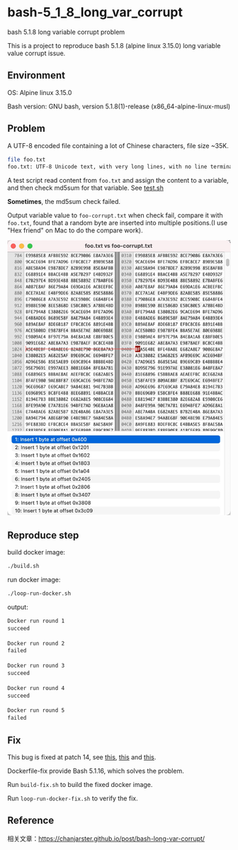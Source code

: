 # bash-5_1_8_long_var_corrupt
bash 5.1.8 long variable corrupt problem

This is a project to reproduce bash 5.1.8 (alpine linux 3.15.0) long variable value corrupt issue.

## Environment

OS: Alpine linux 3.15.0

Bash version: GNU bash, version 5.1.8(1)-release (x86_64-alpine-linux-musl)

## Problem

A UTF-8 encoded file containing a lot of Chinese characters, file size ~35K.

```bash
file foo.txt
foo.txt: UTF-8 Unicode text, with very long lines, with no line terminators
```

A test script read content from `foo.txt` and assign the content to a variable,
and then check md5sum for that variable. See [test.sh](test.sh)

**Sometimes**, the md5sum check failed.

Output variable value to `foo-corrupt.txt` when check fail, compare it with `foo.txt`, 
found that a random byte are inserted into multiple positions.(I use "Hex friend" on 
Mac to do the compare work).

![](hex-diff.jpg)

## Reproduce step

build docker image:

```bash
./build.sh
```

run docker image:

```bash
./loop-run-docker.sh
```

output:

```bash
Docker run round 1
succeed

Docker run round 2
failed

Docker run round 3
succeed

Docker run round 4
succeed

Docker run round 5
failed
```

## Fix

This bug is fixed at patch 14, see [this][1], [this][2] and [this][3].

Dockerfile-fix provide Bash 5.1.16, which solves the problem.

Run `build-fix.sh` to build the fixed docker image. 

Run `loop-run-docker-fix.sh` to verify the fix.

## Reference

相关文章：https://chanjarster.github.io/post/bash-long-var-corrupt/

[1]: https://savannah.gnu.org/patch/?10035
[2]: https://ftp.gnu.org/gnu/bash/bash-5.1-patches/bash51-014
[3]: https://lists.gnu.org/archive/html/bug-bash/2022-01/msg00009.html